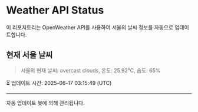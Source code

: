 
# Weather API Status

이 리포지토리는 OpenWeather API를 사용하여 서울의 날씨 정보를 자동으로 업데이트합니다.

## 현재 서울 날씨
> 서울의 현재 날씨: overcast clouds, 온도: 25.92°C, 습도: 65%

⏳ 업데이트 시간: 2025-06-17 03:15:49 (UTC)

---
자동 업데이트 봇에 의해 관리됩니다.
